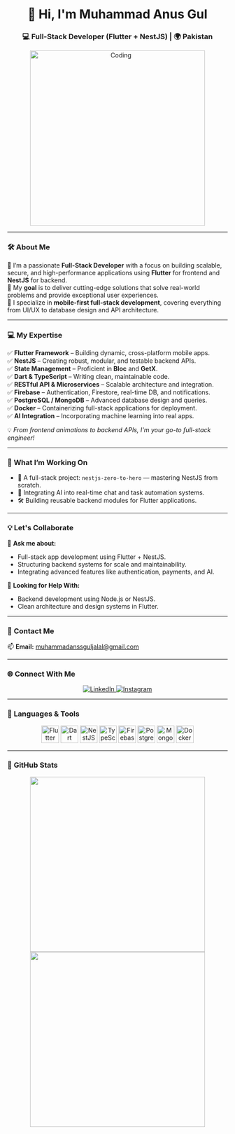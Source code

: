 <h1 align="center">👋 Hi, I'm Muhammad Anus Gul</h1>
<h3 align="center">💻 Full-Stack Developer (Flutter + NestJS) | 🌍 Pakistan</h3>

<p align="center">
  <img src="https://i.pinimg.com/originals/f1/e7/34/f1e734f9cade86fe737a9aa404ad5677.gif" alt="Coding" width="400"/>
</p>

---

### 🛠 **About Me**  
🌟 I’m a passionate **Full-Stack Developer** with a focus on building scalable, secure, and high-performance applications using **Flutter** for frontend and **NestJS** for backend.  
🎯 My **goal** is to deliver cutting-edge solutions that solve real-world problems and provide exceptional user experiences.  
💼 I specialize in **mobile-first full-stack development**, covering everything from UI/UX to database design and API architecture.

---

### 💻 **My Expertise**  
✅ **Flutter Framework** – Building dynamic, cross-platform mobile apps.  
✅ **NestJS** – Creating robust, modular, and testable backend APIs.  
✅ **State Management** – Proficient in **Bloc** and **GetX**.  
✅ **Dart & TypeScript** – Writing clean, maintainable code.  
✅ **RESTful API & Microservices** – Scalable architecture and integration.  
✅ **Firebase** – Authentication, Firestore, real-time DB, and notifications.  
✅ **PostgreSQL / MongoDB** – Advanced database design and queries.  
✅ **Docker** – Containerizing full-stack applications for deployment.  
✅ **AI Integration** – Incorporating machine learning into real apps.

💡 *From frontend animations to backend APIs, I'm your go-to full-stack engineer!*

---

### 🚀 **What I’m Working On**  
- 🚧 A full-stack project: `nestjs-zero-to-hero` — mastering NestJS from scratch.  
- 🤖 Integrating AI into real-time chat and task automation systems.  
- 🛠 Building reusable backend modules for Flutter applications.

---

### 💡 **Let's Collaborate**  
💬 **Ask me about:**  
- Full-stack app development using Flutter + NestJS.  
- Structuring backend systems for scale and maintainability.  
- Integrating advanced features like authentication, payments, and AI.  

🤝 **Looking for Help With:**  
- Backend development using Node.js or NestJS.  
- Clean architecture and design systems in Flutter.

---

### 📧 **Contact Me**  
📫 **Email:** muhammadanssguljalal@gmail.com  

---

### 🌐 **Connect With Me**  
<p align="center">
  <a href="https://www.linkedin.com/in/muhammadanusgull" target="_blank">
    <img src="https://img.shields.io/badge/LinkedIn-blue?style=for-the-badge&logo=linkedin&logoColor=white" alt="LinkedIn"/>
  </a>
  <a href="https://instagram.com/muhammadanssgul" target="_blank">
    <img src="https://img.shields.io/badge/Instagram-E4405F?style=for-the-badge&logo=instagram&logoColor=white" alt="Instagram"/>
  </a>
</p>

---

### 🔧 **Languages & Tools**  
<p align="center"> 
  <a href="https://flutter.dev" target="_blank"><img src="https://www.vectorlogo.zone/logos/flutterio/flutterio-icon.svg" alt="Flutter" width="40"/></a>
  <a href="https://dart.dev" target="_blank"><img src="https://www.vectorlogo.zone/logos/dartlang/dartlang-icon.svg" alt="Dart" width="40"/></a>
  <a href="https://nestjs.com/" target="_blank"><img src="https://nestjs.com/img/logo-small.svg" alt="NestJS" width="40"/></a>
  <a href="https://www.typescriptlang.org/" target="_blank"><img src="https://cdn.worldvectorlogo.com/logos/typescript.svg" alt="TypeScript" width="40"/></a>
  <a href="https://firebase.google.com/" target="_blank"><img src="https://www.vectorlogo.zone/logos/firebase/firebase-icon.svg" alt="Firebase" width="40"/></a>
  <a href="https://www.postgresql.org/" target="_blank"><img src="https://cdn.worldvectorlogo.com/logos/postgresql.svg" alt="PostgreSQL" width="40"/></a>
  <a href="https://www.mongodb.com/" target="_blank"><img src="https://www.vectorlogo.zone/logos/mongodb/mongodb-icon.svg" alt="MongoDB" width="40"/></a>
  <a href="https://docker.com/" target="_blank"><img src="https://www.vectorlogo.zone/logos/docker/docker-icon.svg" alt="Docker" width="40"/></a>
</p>

---

### 🌟 **GitHub Stats**  
<p align="center">
  <img src="https://github-readme-stats.vercel.app/api?username=AnssGul&show_icons=true&theme=radical" width="400"/>
  <img src="https://github-readme-streak-stats.herokuapp.com/?user=AnssGul&theme=radical" width="400"/>
</p>
